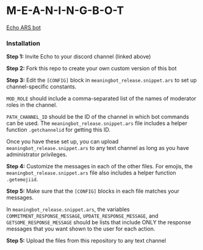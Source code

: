 # M-E-A-N-I-N-G-B-O-T
[Echo ARS bot](http://proxikal.github.io/Echo/Commands/)

### Installation
**Step 1:** Invite Echo to your discord channel (linked above)

**Step 2:** Fork this repo to create your own custom version of this bot

**Step 3:** Edit the `[CONFIG]` block in `meaningbot_release.snippet.ars` to set up channel-specific constants.

`MOD_ROLE` should include a comma-separated list of the names of moderator roles in the channel.

`PATH_CHANNEL_ID` should be the ID of the channel in which bot commands can be used. The `meaningbot_release.snippet.ars` file includes a helper function `.getchannelid` for getting this ID.

Once you have these set up, you can upload `meaningbot_release.snippet.ars` to any text channel as long as you have administrator privileges.

**Step 4:** Customize the messages in each of the other files. For emojis, the `meaningbot_release.snippet.ars` file also includes a helper function `.getemojiid`.

**Step 5:** Make sure that the `[CONFIG]` blocks in each file matches your messages.

In `meaningbot_release.snippet.ars`, the variables `COMMITMENT_RESPONSE_MESSAGE`, `UPDATE_RESPONSE_MESSAGE`, and `GETSOME_RESPONSE_MESSAGE` should be lists that include ONLY the response messages that you want shown to the user for each action.

**Step 5:** Upload the files from this repository to any text channel
